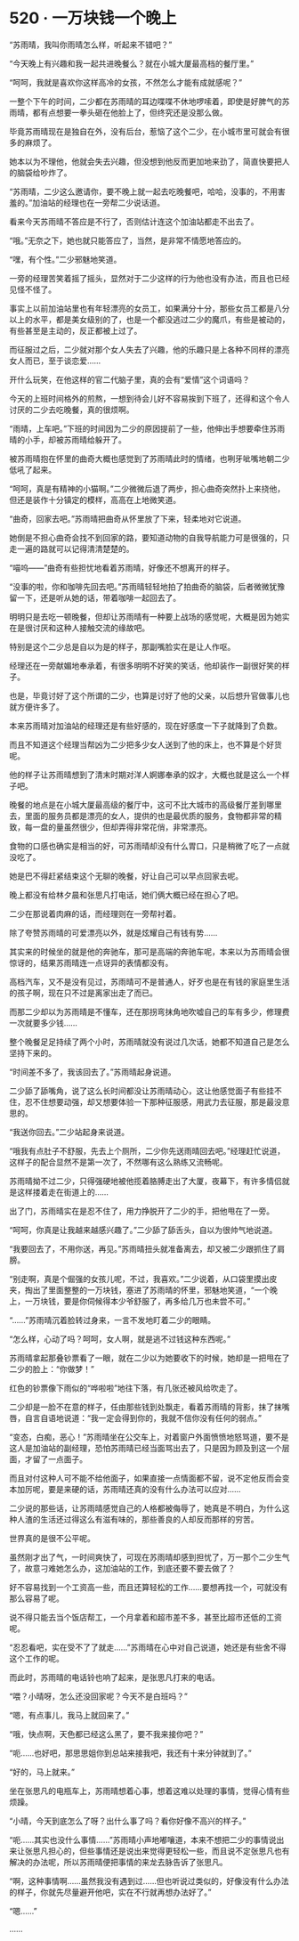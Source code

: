 # 520 · 一万块钱一个晚上

“苏雨晴，我叫你雨晴怎么样，听起来不错吧？”

“今天晚上有兴趣和我一起共进晚餐么？就在小城大厦最高档的餐厅里。”

“呵呵，我就是喜欢你这样高冷的女孩，不然怎么才能有成就感呢？”

一整个下午的时间，二少都在苏雨晴的耳边喋喋不休地啰嗦着，即使是好脾气的苏雨晴，都有点想要一拳头砸在他脸上了，但终究还是没那么做。

毕竟苏雨晴现在是独自在外，没有后台，惹恼了这个二少，在小城市里可就会有很多的麻烦了。

她本以为不理他，他就会失去兴趣，但没想到他反而更加地来劲了，简直快要把人的脑袋给吵炸了。

“苏雨晴，二少这么邀请你，要不晚上就一起去吃晚餐吧，哈哈，没事的，不用害羞的。”加油站的经理也在一旁帮二少说话道。

看来今天苏雨晴不答应是不行了，否则估计连这个加油站都走不出去了。

“哦。”无奈之下，她也就只能答应了，当然，是非常不情愿地答应的。

“嘿，有个性。”二少邪魅地笑道。

一旁的经理苦笑着摇了摇头，显然对于二少这样的行为他也没有办法，而且也已经见怪不怪了。

事实上以前加油站里也有年轻漂亮的女员工，如果满分十分，那些女员工都是八分以上的水平，都是美女级别的了，也是一个都没逃过二少的魔爪，有些是被动的，有些甚至是主动的，反正都被上过了。

而征服过之后，二少就对那个女人失去了兴趣，他的乐趣只是上各种不同样的漂亮女人而已，至于谈恋爱……

开什么玩笑，在他这样的官二代脑子里，真的会有“爱情”这个词语吗？

今天的上班时间格外的煎熬，一想到待会儿好不容易挨到下班了，还得和这个令人讨厌的二少去吃晚餐，真的很烦啊。

“雨晴，上车吧。”下班的时间因为二少的原因提前了一些，他伸出手想要牵住苏雨晴的小手，却被苏雨晴给躲开了。

被苏雨晴抱在怀里的曲奇大概也感觉到了苏雨晴此时的情绪，也咧牙呲嘴地朝二少低吼了起来。

“呵呵，真是有精神的小猫啊。”二少微微后退了两步，担心曲奇突然扑上来挠他，但还是装作十分镇定的模样，高高在上地微笑道。

“曲奇，回家去吧。”苏雨晴把曲奇从怀里放了下来，轻柔地对它说道。

她倒是不担心曲奇会找不到回家的路，要知道动物的自我导航能力可是很强的，只走一遍的路就可以记得清清楚楚的。

“喵呜——”曲奇有些担忧地看着苏雨晴，好像还不想离开的样子。

“没事的啦，你和咖啡先回去吧。”苏雨晴轻轻地拍了拍曲奇的脑袋，后者微微犹豫留一下，还是听从她的话，带着咖啡一起回去了。

明明只是去吃一顿晚餐，但却让苏雨晴有一种要上战场的感觉呢，大概是因为她实在是很讨厌和这种人接触交流的缘故吧。

特别是这个二少总是自以为是的样子，那副嘴脸实在是让人作呕。

经理还在一旁献媚地奉承着，有很多明明不好笑的笑话，他却装作一副很好笑的样子。

也是，毕竟讨好了这个所谓的二少，也算是讨好了他的父亲，以后想升官做事儿也就方便许多了。

本来苏雨晴对加油站的经理还是有些好感的，现在好感度一下子就降到了负数。

而且不知道这个经理当帮凶为二少把多少女人送到了他的床上，也不算是个好货呢。

他的样子让苏雨晴想到了清末时期对洋人婀娜奉承的奴才，大概也就是这么一个样子吧。

晚餐的地点是在小城大厦最高级的餐厅中，这可不比大城市的高级餐厅差到哪里去，里面的服务员都是漂亮的女人，提供的也是最优质的服务，食物都非常的精致，每一盘的量虽然很少，但却弄得非常花俏，非常漂亮。

食物的口感也确实是相当的好，可苏雨晴却没有什么胃口，只是稍微了吃了一点就没吃了。

她是巴不得赶紧结束这个无聊的晚餐，好让自己可以早点回家去呢。

晚上都没有给林夕晨和张思凡打电话，她们俩大概已经在担心了吧。

二少在那说着肉麻的话，而经理则在一旁帮衬着。

除了夸赞苏雨晴的可爱漂亮以外，就是炫耀自己有钱有势……

其实来的时候坐的就是他的奔驰车，那可是高端的奔驰车呢，本来以为苏雨晴会很惊讶的，结果苏雨晴连一点讶异的表情都没有。

高档汽车，又不是没有见过，苏雨晴可不是普通人，好歹也是在有钱的家庭里生活的孩子啊，现在只不过是离家出走了而已。

而那二少却以为苏雨晴是不懂车，还在那拐弯抹角地吹嘘自己的车有多少，修理费一次就要多少钱……

整个晚餐足足持续了两个小时，苏雨晴就没有说过几次话，她都不知道自己是怎么坚持下来的。

“时间差不多了，我该回去了。”苏雨晴起身说道。

二少舔了舔嘴角，说了这么长时间都没让苏雨晴动心，这让他感觉面子有些挂不住，忍不住想要动强，却又想要体验一下那种征服感，用武力去征服，那是最没意思的。

“我送你回去。”二少站起身来说道。

“哦我有点肚子不舒服，先去上个厕所，二少你先送雨晴回去吧。”经理赶忙说道，这样子的配合显然不是第一次了，不然哪有这么熟练又流畅呢。

苏雨晴拗不过二少，只得强硬地被他揽着胳膊走出了大厦，夜幕下，有许多情侣就是这样搂着走在街道上的……

出了门，苏雨晴实在是忍不住了，用力挣脱开了二少的手，把他甩在了一旁。

“呵呵，你真是让我越来越感兴趣了。”二少舔了舔舌头，自以为很帅气地说道。

“我要回去了，不用你送，再见。”苏雨晴扭头就准备离去，却又被二少跟抓住了肩膀。

“别走啊，真是个倔强的女孩儿呢，不过，我喜欢。”二少说着，从口袋里摸出皮夹，掏出了里面整整的一万块钱，塞进了苏雨晴的怀里，邪魅地笑道，“一个晚上，一万块钱，要是你伺候得本少爷舒服了，再多给几万也未尝不可。”

“……”苏雨晴沉着脸转过身来，一言不发地盯着二少的眼睛。

“怎么样，心动了吗？呵呵，女人啊，就是逃不过钱这种东西呢。”

苏雨晴拿起那叠钞票看了一眼，就在二少以为她要收下的时候，她却是一把甩在了二少的脸上：“你做梦！”

红色的钞票像下雨似的“哗啦啦”地往下落，有几张还被风给吹走了。

二少却是一脸不在意的样子，任由那些钱到处飘走，看着苏雨晴的背影，抹了抹嘴唇，自言自语地说道：“我一定会得到你的，我就不信你没有任何的弱点。”

“变态，白痴，恶心！”苏雨晴坐在公交车上，对着窗户外面愤愤地怒骂道，要不是这人是加油站的副经理，恐怕苏雨晴已经当面骂出去了，只是因为顾及到这一个层面，才留了一点面子。

而且对付这种人可不能不给他面子，如果直接一点情面都不留，说不定他反而会变本加厉呢，要是来硬的话，苏雨晴还真的没有什么办法可以应对……

二少说的那些话，让苏雨晴感觉自己的人格都被侮辱了，她真是不明白，为什么这种人渣的生活还过得这么有滋有味的，那些善良的人却反而那样的穷苦。

世界真的是很不公平呢。

虽然刚才出了气，一时间爽快了，可现在苏雨晴却感到担忧了，万一那个二少生气了，故意刁难她怎么办，这加油站的工作，到底还要不要去做了？

好不容易找到一个工资高一些，而且还算轻松的工作……要想再找一个，可就没有那么容易了呢。

说不得只能去当个饭店帮工，一个月拿着和超市差不多，甚至比超市还低的工资呢。

“忍忍看吧，实在受不了了就走……”苏雨晴在心中对自己说道，她还是有些舍不得这个工作的呢。

而此时，苏雨晴的电话铃也响了起来，是张思凡打来的电话。

“喂？小晴呀，怎么还没回家呢？今天不是白班吗？”

“嗯，有点事儿，我马上就回来了。”

“哦，快点啊，天色都已经这么黑了，要不我来接你吧？”

“呃……也好吧，那思思姐你到总站来接我吧，我还有十来分钟就到了。”

“好的，马上就来。”

坐在张思凡的电瓶车上，苏雨晴想着心事，想着这难以处理的事情，觉得心情有些烦躁。

“小晴，今天到底怎么了呀？出什么事了吗？看你好像不高兴的样子。”

“呃……其实也没什么事情……”苏雨晴小声地嘟嚷道，本来不想把二少的事情说出来让张思凡担心的，但些事情还是说出来觉得更轻松一些，而且说不定张思凡也有解决的办法呢，所以苏雨晴便把事情的来龙去脉告诉了张思凡。

“啊，这种事情啊……虽然我没有遇到过……但也听说过类似的，好像没有什么办法的样子，你就先尽量避开他吧，实在不行就再想办法好了。”

“嗯……”

……
